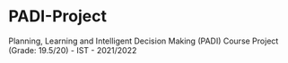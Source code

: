 # PADI-Project
Planning, Learning and Intelligent Decision Making (PADI) Course Project (Grade: 19.5/20) - IST - 2021/2022
